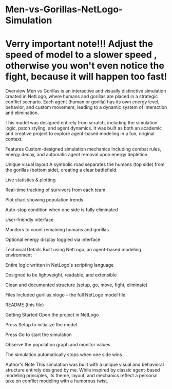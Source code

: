 # Men-vs-Gorillas-NetLogo-Simulation
# Verry important note!!! Adjust the speed of model to a slower speed , otherwise you won't even notice the fight, because it will happen too fast!
Overview
Men vs Gorillas is an interactive and visually distinctive simulation created in NetLogo, where humans and gorillas are placed in a strategic conflict scenario. Each agent (human or gorilla) has its own energy level, behavior, and custom movement, leading to a dynamic system of interaction and elimination.

This model was designed entirely from scratch, including the simulation logic, patch styling, and agent dynamics. It was built as both an academic and creative project to explore agent-based modeling in a fun, original context.

 Features
Custom-designed simulation mechanics
Including combat rules, energy decay, and automatic agent removal upon energy depletion.

Unique visual layout
A symbolic road separates the humans (top side) from the gorillas (bottom side), creating a clear battlefield.

Live statistics & plotting

Real-time tracking of survivors from each team

Plot chart showing population trends

Auto-stop condition when one side is fully eliminated

User-friendly interface

Monitors to count remaining humans and gorillas

Optional energy display toggled via interface

 Technical Details
Built using NetLogo, an agent-based modeling environment

Entire logic written in NetLogo's scripting language

Designed to be lightweight, readable, and extensible

Clean and documented structure (setup, go, move, fight, eliminate)

 Files Included
gorillas.nlogo – the full NetLogo model file

README (this file)

 Getting Started
Open the project in NetLogo

Press Setup to initialize the model

Press Go to start the simulation

Observe the population graph and monitor values

The simulation automatically stops when one side wins

 Author's Note
This simulation was built with a unique visual and behavioral structure entirely designed by me. While inspired by classic agent-based modeling principles, its theme, layout, and mechanics reflect a personal take on conflict modeling with a humorous twist.

